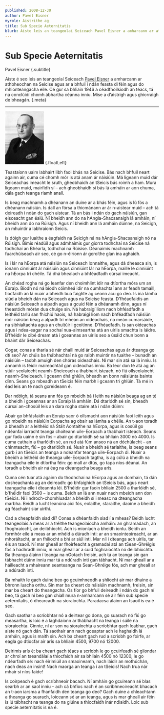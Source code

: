 ```yaml
---
published: 2008-12-30
author: Pavel Eisner
myrole: Aistrithe ag
title: Sub Specie Aeternitatis
blurb: Aiste leis an teangeolaí Seiceach Pavel Eisner a amharcann ar athbheochan na Seicise agus ar a bhfuil i ndán feasta di féin agus do mhionteangacha eile.
---
```


# Sub Specie Aeternitatis

Pavel Eisner {.subtitle}

Aiste é seo leis an teangeolaí Seiceach [Pavel Eisner](http://en.wikipedia.org/wiki/Pavel_Eisner) a amharcann ar athbheochan na Seicise agus ar a bhfuil i ndán feasta di féin agus do mhionteangacha eile. Cé gur sa bhliain 1946 a céadfhoilsíodh an téacs, tá na conclúidí chomh ábhartha céanna inniu. Mise a d’aistrigh agus ghiorraigh de bheagán. {.meta}

---

![Pavel Eisner](pavel-eisner.jpg) {.floatLeft}

Teastaíonn uaim labhairt libh faoi bhás na Seicise. Bás nach bhfuil neart againn air, cuma cé chomh mór is atá anam ár náisiúin. Má ligeann muid dár Seiceachas imeacht le sruth, gheobhaidh an tSeicis bás roimh a ham. Mura ligeann muid, mairfidh sí – ach gheobhaidh sí bás lá amháin ar aon chuma, dála gach teanga riamh anall.

Is beag machnamh a dhéanann an duine ar a bhás féin, agus is lú fós a dhéanann náisiún. Is dall an fórsa a thiománann ar ár n-aistear muid – ach tá deireadh i ndán do gach aistear. Tá an bás i ndán do gach náisiún, gan eisceacht gan éalú. Ní bheidh ann do na hAngla-Shacsanaigh lá amháin, ní bheidh ann do na Rúisigh. Agus ní bheidh ann lá amháin dúinne, na Seicigh, an mhuintir a labhraíonn Seicis.

Is dóigh gur luaithe a éagfaidh na Seicigh ná na hAngla-Shacsanaigh nó na Rúisigh. Bímis réadúil agus admhaímis gur giorra todhchaí na Seicise ná todhchaí an Bhéarla, todhchaí na Rúisise. Déanaimis machnamh fuarchúiseach air seo, cé go n-éiríonn ár gcroíthe glan ina aghaidh.

Is i lár na hEorpa atá náisiún na Seiceach lonnaithe, agus dá dheasca sin, is ionann cinniúint ár náisiúin agus cinniúint lár na hEorpa, maille le cinniúint na hEorpa trí chéile. Tá dhá bhealach a bhféadfadh cúrsaí imeacht.

An chéad rogha ná go leanfar den choimhlint idir na dtíortha móra um an Eoraip. Bíodh nó ná bíodh cóimheá idir na cumhachtaí ann ar feadh tamaill, tiocfaidh an lá nuair a bheidh bua faighte ag ceann acu go deo. Is ina lámha siúd a bheidh dán na Seiceach agus na Seicise feasta. D’fhéadfaidís an náisiún Seiceach a alpadh agus a gcuid féin a dhéanamh dínn, agus ní theastódh mórán dua chuige sin. Ná habraigí liom nach bhféadfadh a leithéid tarlú san fhichiú haois, ná habraigí liom nach bhféadfadh náisiún mór náisiún beag a alpadh trí mheán an oideachais, na meán cumarsáide, na sibhialtachta agus an chultúir i gcoitinne. D’fhéadfadh. Is san oideachas agus i ndea-eagar na sochaí nua-aimseartha atá an uirlis smachta is láidre. B’fhéidir le cibé dream atá i gceannas an uirlis seo a úsáid chun bonn a bhaint dár Seiceachas.

Cogar, conas a tharla sé nár chaill muid ár Seiceachas agus ár dteanga go dtí seo? An chúis ba thábhachtaí ná go raibh muintir na tuaithe – bunadh an náisiúin – taobh amuigh den chóras oideachais. Ní mar sin atá sa lá inniu. Is annamh is féidir maireachtáil gan oideachas inniu. Ba leor don té atá ag an stiúir scolaíocht neamh-Sheiceach a thabhairt isteach, nó fiú ollscolaíocht neamh-Sheiceach. I gceann dhá ghlúin, bheadh an bonn náisiúnta bainte dínn. Seans go mbeadh an tSeicis féin marbh i gceann trí ghlúin. Tá mé in éad leis an té nach gcreideann é.

Dar ndóigh, tá seans ann fós go mbeidh bá i leith na náisiún beaga ag an té a bheidh i gceannas ar an Eoraip lá amháin. Dá dtarlódh sé sin, bheadh cúrsaí an-chosúil leis an dara rogha staire atá i ndán dúinn:

Abair go bhfásfaidh an Eoraip saor ó ollsmacht aon náisiúin faoi leith agus go mbeidh na náisiúin Eorpacha ag obair as lámha a chéile. An t-aon toradh a bheadh ar a leithéid ná Stáit Aontaithe na hEorpa, agus is cosúil go ndéanfaí iarracht teanga choiteann uile-Eorpach a thabhairt isteach. Seans gur fada uainn é sin fós – abair go dtarlóidh sé sa bhliain 3000 nó 4000. Is cuma cathain a tharlóidh sé, an rud atá fúm anseo ná an dóchúlacht – an chinnteacht, fiú – go dtarlóidh sé. Nuair a bheidh sé tarlaithe, is beag seans gurb í an tSeicis an teanga a ndéanfar teanga uile-Eorpach di. Nuair a bheidh a leithéid de theanga uile-Eorpach tagtha, is ag cúlú a bheidh na teangacha eile in dtíortha féin: go mall ar dtús, go tapa níos déanaí. An toradh a bheidh air ná éag na dteangacha beaga arís.

Cuma cén tuar atá againn do thodhchaí na hEorpa agus an domhain, tá dán dosheachanta ag an deireadh: go bhfaighidh an tSeicis bás, agus neart teangacha eile i dteannta léi. B’fhéidir gur faoin bhliain 2500 a tharlóidh sé, b’fhéidir faoi 3500 – is cuma. Beidh an lá ann nuair nach mbeidh ann don tSeicis. Ní i ndroch-chomhluadar a bheidh sí i measc na dteangacha marbha. Beidh a lucht leanúna aici fós, eolaithe, staraithe, daoine a bheidh ag féachaint siar uirthi.

Cad a cheapfaidh siad di? Conas a dhéanfaidh siad í a mheas? Beidh lucht teangeolais á meas ar a tréithe teangeolaíocha amháin: an ghramadach, an fhoghraíocht, an deilbhíocht. Ach is mionlach a bheidh iontu. Beidh an formhór eile á meas ar an mhéid a dúradh inti: ar an smaointeoireacht, ar an mhoráltacht, ar an fhilíocht a bhí ar siúl inti. Mar níl i dteanga ach uirlis, tar éis an tsaoil. Ní mar gheall ar fhoirfeacht a gramadaí atá an tSean-Ghréigis fós á hadhradh inniu, ní mar gheall ar a cuid foghraíochta nó deilbhíochta. Ba theanga álainn í teanga na nGotach freisin, ach tá an teanga sin gan tábhacht dúinn inniu mar tá a ndúradh inti gan tábhacht. Ní mar gheall ar a háilleacht a mhaireann seanteanga na Sean-Ghréige fós, ach mar gheall ar a ndúradh inti.

Ba mhaith le gach duine beo go gcuimhneodh a shliocht air mar dhuine a bhronn luacha orthu. Sin mar ba cheart do náisiúin machnamh, freisin, sin mar ba cheart do theangacha. Os fíor go bhfuil deireadh i ndán do gach ní beo, tá gach ní beo gan chiall mura n-amharcann sé air féin sub specie aeternitatis, ó dhearcadh na síoraíochta. Paradacsa álainn an tsaoil is ea é seo.

Gach saothar a scríobhtar nó a deirtear go dona, go suarach nó fiú go measartha, is loic é a laghdaíonn ar thábhacht na teanga i súile na síoraíochta. Cinnte, ní ar son na síoraíochta a scríobhtar gach leabhar, gach aiste nó gach dán. Tá saothair ann nach gceaptar ach le haghaidh lá amháin, agus is maith sin. Ach ba cheart gach rud a scríobh go foirfe, ar eagla go dtiocfar air arís sa bhliain 4500, 9700 nó 12000.

Deirimis arís é: ba cheart gach téacs a scríobh le go gcuirfeadh sé gliondar ar chroí an tseandálaí a thiocfaidh air sa bhliain 4500 nó 12300, le go ndéarfadh sé: nach éirimiúil an smaoineamh, nach láidir an mothúchán, nach deas an insint! Nach maorga an teanga í an tSeicis! Nach trua nár mhair sí níos faide!

Is coirpeach é gach scríbhneoir bacach. Ní amháin go gcuireann sé blas searbh ar an saol inniu – ach cá bhfios nach é an scríbhneoireacht bhacach an t-aon iarsma a fhanfaidh den teanga go deo? Gach duine a chleachtann a theanga go suarach, loiceann sé ar an teanga, agus is mar gheall air féin is lú tábhacht na teanga do na glúine a thiocfaidh inár ndiaidh. Loic sub specie aeternitatis is ea é.
